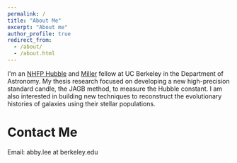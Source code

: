 ```yaml
---
permalink: /
title: "About Me"
excerpt: "About me"
author_profile: true
redirect_from: 
  - /about/
  - /about.html
---
```


I'm an [NHFP Hubble](https://www.stsci.edu/stsci-research/fellowships/nasa-hubble-fellowship-program/2025-nhfp-fellows) and [Miller](https://miller.berkeley.edu/fellowship/awards) fellow at UC Berkeley in the Department of Astronomy. My thesis research focused on developing a new high-precision standard candle, the JAGB method, to measure the Hubble constant. I am also interested in building new techniques to reconstruct the evolutionary histories of galaxies using their stellar populations.


Contact Me
======
Email: abby.lee at berkeley.edu
